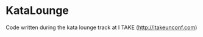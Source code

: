 KataLounge
==========

Code written during the kata lounge track at I TAKE (http://itakeunconf.com)
